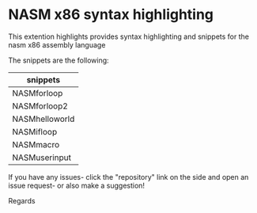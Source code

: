 # NASM x86 syntax highlighting

This extention highlights provides syntax highlighting and snippets for the nasm x86 assembly language

The snippets are the following:

|snippets      |
| ------------ |
|NASMforloop   |
|NASMforloop2  |
|NASMhelloworld|
|NASMifloop    |
|NASMmacro     |
|NASMuserinput |


If you have any issues- click the "repository" link on the side and open an issue request- or also make a suggestion!

Regards